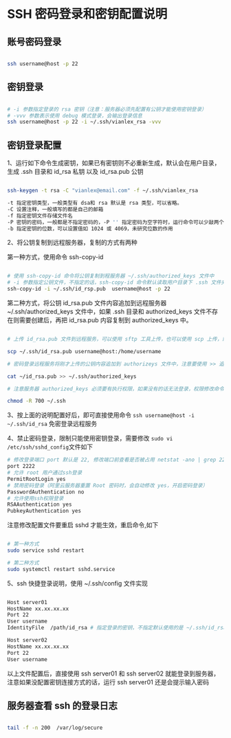 # SSH 密码登录和密钥配置说明


## 账号密码登录

```bash

ssh username@host -p 22

```

## 密钥登录

```bash

# -i 参数指定登录的 rsa 密钥（注意：服务器必须先配置有公钥才能使用密钥登录）
# -vvv 参数表示使用 debug 模式登录，会输出登录信息
ssh username@host -p 22 -i ~/.ssh/vianlex_rsa -vvv

```

## 密钥登录配置

1、运行如下命令生成密钥，如果已有密钥则不必重新生成，默认会在用户目录，生成 .ssh 目录和 id_rsa 私钥 以及 id_rsa.pub 公钥

```bash

ssh-keygen -t rsa -C "vianlex@email.com" -f ~/.ssh/vianlex_rsa

-t 指定密钥类型，一般类型有 dsa和 rsa 默认是 rsa 类型，可以省略。
-C 设置注释，一般填写的都是自己的邮箱
-f 指定密钥文件存储文件名
-P 密钥的密码，一般都是不指定密码的，-P '' 指定密码为空字符时，运行命令可以少敲两个回车 
-b 指定密钥的位数，可以设置值如 1024 或 4069，未研究位数的作用

```

2、将公钥复制到远程服务器，复制的方式有两种

第一种方式，使用命令 ssh-copy-id

```bash

# 使用 ssh-copy-id 命令将公钥复制到程服务器 ~/.ssh/authorized_keys 文件中
# -i 参数指定公钥文件，不指定的话，ssh-copy-id 命令默认读取用户目录下 .ssh 文件夹中的 id_rsp.pub 文件
ssh-copy-id -i ~/.ssh/id_rsp.pub  username@host -p 22

```

第二种方式，将公钥 id_rsa.pub 文件内容追加到远程服务器 ~/.ssh/authorized_keys 文件中，如果 .ssh 目录和 authorized_keys 文件不存在则需要创建后，再把 id_rsa.pub 内容复制到 authorized_keys 中。 

```bash

# 上传 id_rsa.pub 文件到远程服务，可以使用 sftp 工具上传，也可以使用 scp 上传，或者其他方式上传，例子使用 scp 命令上传

scp ~/.ssh/id_rsa.pub username@host:/home/username   

# 密码登录远程服务将刚才上传的公钥内容追加到 authorizeys 文件中，注意要使用 >> 追加，使用 > 会覆盖 authorized_keys 文件中的其他公钥

cat ~/id_rsa.pub >> ~/.ssh/authorized_keys

# 注意服务器 authorized_keys 必须要有执行权限，如果没有的话无法登录，权限修改命令如下

chmod -R 700 ~/.ssh

```

3、按上面的说明配置好后，即可直接使用命令 ` ssh username@host -i ~/.ssh/id_rsa ` 免密登录远程服务

4、禁止密码登录，限制只能使用密钥登录，需要修改 ` sudo vi /etc/ssh/sshd_config `文件如下

```bash
# 修改登录端口 port 默认是 22, 修改端口前查看是否被占用 netstat -ano | grep 2222
port 2222
# 允许 root 用户通过ssh登录
PermitRootLogin yes
# 禁用密码登录（阿里云服务器重置 Root 密码时，会自动修改 yes，开启密码登录）
PasswordAuthentication no
# 允许使用ssh权限登录
RSAAuthentication yes
PubkeyAuthentication yes

```

注意修改配置文件要重启 sshd 才能生效，重启命令,如下

```bash

# 第一种方式
sudo service sshd restart

# 第二种方式
sudo systemctl restart sshd.service

```

5、ssh 快捷登录说明，使用 ~/.ssh/config 文件实现

```bash

Host server01
HostName xx.xx.xx.xx
Port 22
User username
IdentityFile  /path/id_rsa # 指定登录的密钥，不指定默认使用的是 ~/.ssh/id_rsa 注意 ~ 符号表示的用户目录

Host server02
HostName xx.xx.xx.xx
Port 22
User username

```

以上文件配置后，直接使用 ssh server01 和 ssh server02 就能登录到服务器，注意如果没配置密钥连接方式的话，运行 ssh server01 还是会提示输入密码

## 服务器查看 ssh 的登录日志

```bash

tail -f -n 200  /var/log/secure

```



